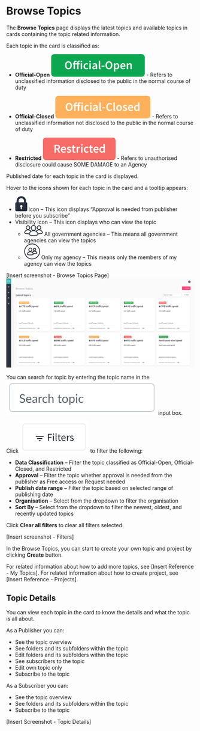 
# Browse Topics

The **Browse Topics** page displays the latest topics and available topics in cards containing the topic related information. 

Each topic in the card is classified as:

- **Official-Open** ![Image not Availabler](oo@2x.png) - Refers to unclassified information disclosed to the public in the normal course of duty

- **Official-Closed** ![Image not Available](oc@2x.png) - Refers to unclassified information not disclosed to the public in the normal course of duty

- **Restricted** ![Image not Available](Restricted@2x.png) - Refers to unauthorised disclosure could cause SOME DAMAGE to an Agency

Published date for each topic in the card is displayed. 

Hover to the icons shown for each topic in the card and a tooltip appears: 

- ![Image not Available](padlock@2x.png) icon – This icon displays “Approval is needed from publisher before you subscribe” 
- Visibility icon – This icon displays who can view the topic 
  - ![Image not Available](allgovt@2x.png) All government agencies – This means all government agencies can view the topics
  - ![Image not Available](myagency@2x.png) Only my agency – This means only the members of my agency can view the topics 
  
[Insert screenshot - Browse Topics Page]   
![Image not Available](assets/browsetopicpage.png)

You can search for topic by entering the topic name in the ![Image not Available](searchtopic.png) input box. 

Click ![Image not Available](filters.png) to filter the following:

- **Data Classification** – Filter the topic classified as Official-Open, Official-Closed, and Restricted
- **Approval** – Filter the topic whether approval is needed from the publisher as Free access or Request needed
- **Publish date range** – Filter the topic based on selected range of publishing date
- **Organisation** – Select from the dropdown to filter the organisation 
- **Sort By** – Select from the dropdown to filter the newest, oldest, and recently updated topics

Click **Clear all filters** to clear all filters selected.

[Insert screenshot - Filters]


In the Browse Topics, you can start to create your own topic and project by clicking **Create** button. 

For related information about how to add more topics, see [Insert Reference - My Topics]. 
For related information about how to create project, see [Insert Reference - Projects].

## Topic Details

You can view each topic in the card to know the details and what the topic is all about. 

As a Publisher you can:

- See the topic overview
- See folders and its subfolders within the topic
- Edit folders and its subfolders within the topic
- See subscribers to the topic
- Edit own topic only
- Subscribe to the topic

As a Subscriber you can:

- See the topic overview
- See folders and its subfolders within the topic
- Subscribe to the topic

[Insert Screenshot - Topic Details]




